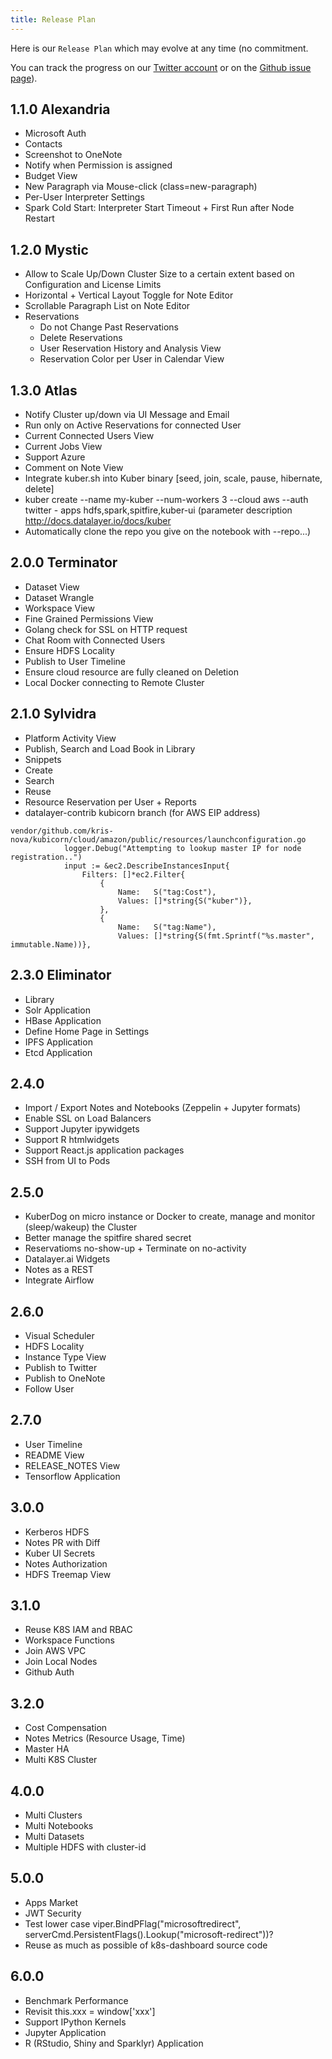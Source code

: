 ```yaml
---
title: Release Plan
---
```


Here is our `Release Plan` which may evolve at any time (no commitment.

You can track the progress on our [Twitter account](https://twitter.com/datalayerio) or on the [Github issue page](https://github.com/datalayer/datalayer/issues)).

## 1.1.0 Alexandria

+ Microsoft Auth
 + Contacts
 + Screenshot to OneNote
+ Notify when Permission is assigned
+ Budget View
+ New Paragraph via Mouse-click (class=new-paragraph)
+ Per-User Interpreter Settings
+ Spark Cold Start: Interpreter Start Timeout + First Run after Node Restart

## 1.2.0 Mystic

+ Allow to Scale Up/Down Cluster Size to a certain extent based on Configuration and License Limits
+ Horizontal + Vertical Layout Toggle for Note Editor
+ Scrollable Paragraph List on Note Editor
+ Reservations
  + Do not Change Past Reservations
  + Delete Reservations
  + User Reservation History and Analysis View
  + Reservation Color per User in Calendar View

## 1.3.0 Atlas

+ Notify Cluster up/down via UI Message and Email
+ Run only on Active Reservations for connected User
+ Current Connected Users View
+ Current Jobs View
+ Support Azure
+ Comment on Note View
+ Integrate kuber.sh into Kuber binary [seed, join, scale, pause, hibernate, delete]
+ kuber create --name my-kuber --num-workers 3 --cloud aws --auth twitter - apps hdfs,spark,spitfire,kuber-ui (parameter description http://docs.datalayer.io/docs/kuber 
+ Automatically clone the repo you give on the notebook with --repo...)

## 2.0.0 Terminator

+ Dataset View
+ Dataset Wrangle
+ Workspace View
+ Fine Grained Permissions View
+ Golang check for SSL on HTTP request
+ Chat Room with Connected Users
+ Ensure HDFS Locality
+ Publish to User Timeline
+ Ensure cloud resource are fully cleaned on Deletion
+ Local Docker connecting to Remote Cluster

## 2.1.0 Sylvidra

+ Platform Activity View
+ Publish, Search and Load Book in Library
+ Snippets
 + Create
 + Search
 + Reuse
+ Resource Reservation per User + Reports
+ datalayer-contrib kubicorn branch (for AWS EIP address)
```
vendor/github.com/kris-nova/kubicorn/cloud/amazon/public/resources/launchconfiguration.go 			
            logger.Debug("Attempting to lookup master IP for node registration..")
 			input := &ec2.DescribeInstancesInput{
 				Filters: []*ec2.Filter{
					{
						Name:   S("tag:Cost"),
						Values: []*string{S("kuber")},
					},
 					{
 						Name:   S("tag:Name"),
 						Values: []*string{S(fmt.Sprintf("%s.master", immutable.Name))},
```

## 2.3.0 Eliminator

+ Library
 + Solr Application
 + HBase Application
+ Define Home Page in Settings
+ IPFS Application
+ Etcd Application

## 2.4.0

+ Import / Export Notes and Notebooks (Zeppelin + Jupyter formats)
+ Enable SSL on Load Balancers
+ Support Jupyter ipywidgets
+ Support R htmlwidgets
+ Support React.js application packages
+ SSH from UI to Pods

## 2.5.0

+ KuberDog on micro instance or Docker to create, manage and monitor (sleep/wakeup) the Cluster
+ Better manage the spitfire shared secret
+ Reservatioms no-show-up + Terminate on no-activity
+ Datalayer.ai Widgets
+ Notes as a REST
+ Integrate Airflow

## 2.6.0

+ Visual Scheduler
+ HDFS Locality
+ Instance Type View
+ Publish to Twitter
+ Publish to OneNote
+ Follow User

## 2.7.0

+ User Timeline
+ README View
+ RELEASE_NOTES View
+ Tensorflow Application

## 3.0.0

+ Kerberos HDFS
+ Notes PR with Diff
+ Kuber UI Secrets
+ Notes Authorization
+ HDFS Treemap View

## 3.1.0

+ Reuse K8S IAM and RBAC
+ Workspace Functions
+ Join AWS VPC
+ Join Local Nodes
+ Github Auth

## 3.2.0

+ Cost Compensation
+ Notes Metrics (Resource Usage, Time)
+ Master HA
+ Multi K8S Cluster

## 4.0.0

+ Multi Clusters
+ Multi Notebooks
+ Multi Datasets
+ Multiple HDFS with cluster-id

## 5.0.0

+ Apps Market
+ JWT Security
+ Test lower case viper.BindPFlag("microsoftredirect", serverCmd.PersistentFlags().Lookup("microsoft-redirect"))? 
+ Reuse as much as possible of k8s-dashboard source code

## 6.0.0

+ Benchmark Performance
+ Revisit this.xxx = window['xxx']
+ Support IPython Kernels
+ Jupyter Application
+ R (RStudio, Shiny and Sparklyr) Application
